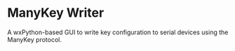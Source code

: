 # ManyKey Writer
A wxPython-based GUI to write key configuration to serial devices using the ManyKey protocol. 
